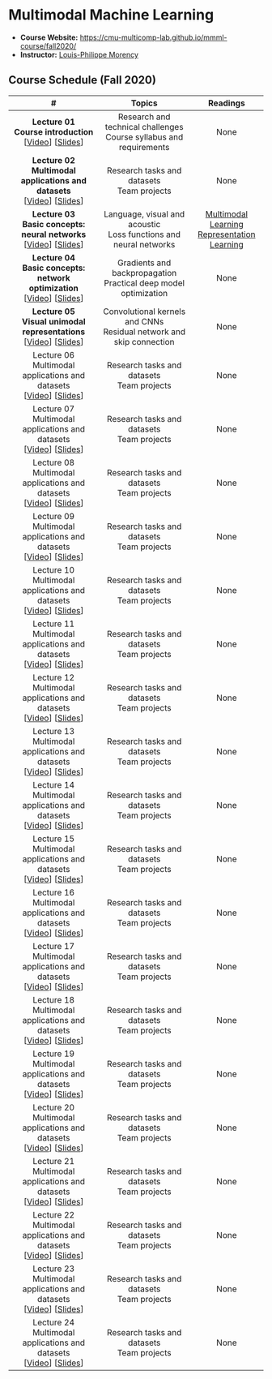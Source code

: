 # Multimodal Machine Learning

- **Course Website:** https://cmu-multicomp-lab.github.io/mmml-course/fall2020/
- **Instructor:** [Louis-Philippe Morency](https://www.cs.cmu.edu/~morency/)

## Course Schedule (Fall 2020)

|#|Topics|Readings|
|:---:|:---:|:---:|
|**Lecture 01<br>Course introduction**<br>[[Video](https://www.youtube.com/watch?v=VIq5r7mCAyw)] [[Slides](https://piazza.com/class_profile/get_resource/kcnr11wq24q6z7/keg9wx5i4nk255)]|Research and technical challenges<br>Course syllabus and requirements|None|
|**Lecture 02<br>Multimodal applications and datasets**<br>[[Video](https://www.youtube.com/watch?v=fBYu8I52nVM)] [[Slides](https://cmu-multicomp-lab.github.io/mmml-course/fall2020/schedule/)]|Research tasks and datasets<br>Team projects|None|
|**Lecture 03<br>Basic concepts: neural networks**<br>[[Video]()] [[Slides]()]|Language, visual and acoustic<br>Loss functions and neural networks|[Multimodal Learning]()<br>[Representation Learning]()|
|**Lecture 04<br>Basic concepts: network optimization**<br>[[Video]()] [[Slides]()]|Gradients and backpropagation<br>Practical deep model optimization|None|
|**Lecture 05<br>Visual unimodal representations**<br>[[Video]()] [[Slides]()]|Convolutional kernels and CNNs<br>Residual network and skip connection|None|
|Lecture 06<br>Multimodal applications and datasets<br>[[Video]()] [[Slides]()]|Research tasks and datasets<br>Team projects|None|
|Lecture 07<br>Multimodal applications and datasets<br>[[Video]()] [[Slides]()]|Research tasks and datasets<br>Team projects|None|
|Lecture 08<br>Multimodal applications and datasets<br>[[Video]()] [[Slides]()]|Research tasks and datasets<br>Team projects|None|
|Lecture 09<br>Multimodal applications and datasets<br>[[Video]()] [[Slides]()]|Research tasks and datasets<br>Team projects|None|
|Lecture 10<br>Multimodal applications and datasets<br>[[Video]()] [[Slides]()]|Research tasks and datasets<br>Team projects|None|
|Lecture 11<br>Multimodal applications and datasets<br>[[Video]()] [[Slides]()]|Research tasks and datasets<br>Team projects|None|
|Lecture 12<br>Multimodal applications and datasets<br>[[Video]()] [[Slides]()]|Research tasks and datasets<br>Team projects|None|
|Lecture 13<br>Multimodal applications and datasets<br>[[Video]()] [[Slides]()]|Research tasks and datasets<br>Team projects|None|
|Lecture 14<br>Multimodal applications and datasets<br>[[Video]()] [[Slides]()]|Research tasks and datasets<br>Team projects|None|
|Lecture 15<br>Multimodal applications and datasets<br>[[Video]()] [[Slides]()]|Research tasks and datasets<br>Team projects|None|
|Lecture 16<br>Multimodal applications and datasets<br>[[Video]()] [[Slides]()]|Research tasks and datasets<br>Team projects|None|
|Lecture 17<br>Multimodal applications and datasets<br>[[Video]()] [[Slides]()]|Research tasks and datasets<br>Team projects|None|
|Lecture 18<br>Multimodal applications and datasets<br>[[Video]()] [[Slides]()]|Research tasks and datasets<br>Team projects|None|
|Lecture 19<br>Multimodal applications and datasets<br>[[Video]()] [[Slides]()]|Research tasks and datasets<br>Team projects|None|
|Lecture 20<br>Multimodal applications and datasets<br>[[Video]()] [[Slides]()]|Research tasks and datasets<br>Team projects|None|
|Lecture 21<br>Multimodal applications and datasets<br>[[Video]()] [[Slides]()]|Research tasks and datasets<br>Team projects|None|
|Lecture 22<br>Multimodal applications and datasets<br>[[Video]()] [[Slides]()]|Research tasks and datasets<br>Team projects|None|
|Lecture 23<br>Multimodal applications and datasets<br>[[Video]()] [[Slides]()]|Research tasks and datasets<br>Team projects|None|
|Lecture 24<br>Multimodal applications and datasets<br>[[Video]()] [[Slides]()]|Research tasks and datasets<br>Team projects|None|
